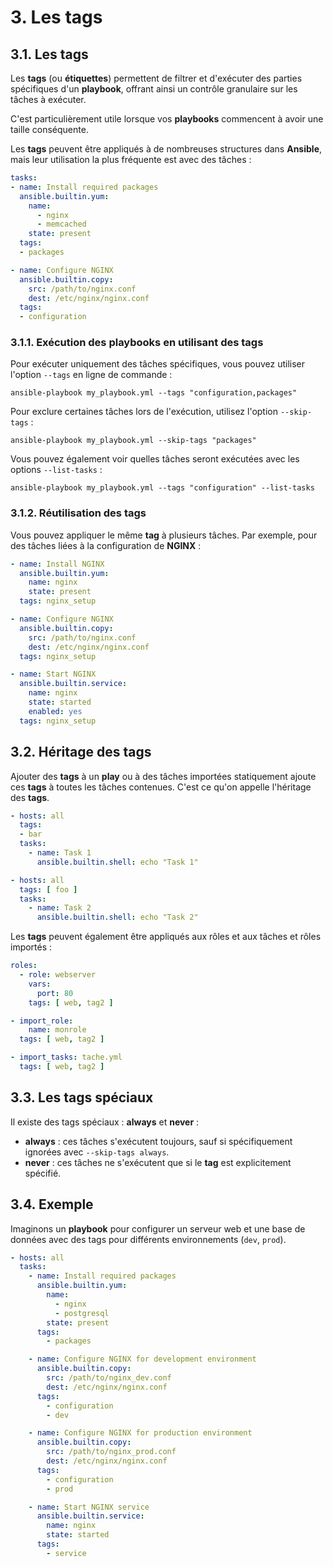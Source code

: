 # 3. Les tags

## 3.1. Les tags

Les **tags** (ou **étiquettes**) permettent de filtrer et d'exécuter des parties spécifiques d'un **playbook**, offrant ainsi un contrôle granulaire sur les tâches à exécuter. 

C'est particulièrement utile lorsque vos **playbooks** commencent à avoir une taille conséquente.

Les **tags** peuvent être appliqués à de nombreuses structures dans **Ansible**, mais leur utilisation la plus fréquente est avec des tâches :

```YAML
tasks:
- name: Install required packages
  ansible.builtin.yum:
    name:
      - nginx
      - memcached
    state: present
  tags:
  - packages

- name: Configure NGINX
  ansible.builtin.copy:
    src: /path/to/nginx.conf
    dest: /etc/nginx/nginx.conf
  tags:
  - configuration
```

### 3.1.1. Exécution des playbooks en utilisant des tags

Pour exécuter uniquement des tâches spécifiques, vous pouvez utiliser l'option `--tags` en ligne de commande :

```SHELL
ansible-playbook my_playbook.yml --tags "configuration,packages"
```

Pour exclure certaines tâches lors de l'exécution, utilisez l'option `--skip-tags` :

```SHELL
ansible-playbook my_playbook.yml --skip-tags "packages"
```

Vous pouvez également voir quelles tâches seront exécutées avec les options `--list-tasks` :

```SHELL
ansible-playbook my_playbook.yml --tags "configuration" --list-tasks
```

### 3.1.2. Réutilisation des tags

Vous pouvez appliquer le même **tag** à plusieurs tâches. Par exemple, pour des tâches liées à la configuration de **NGINX** :

```YAML
- name: Install NGINX
  ansible.builtin.yum:
    name: nginx
    state: present
  tags: nginx_setup

- name: Configure NGINX
  ansible.builtin.copy:
    src: /path/to/nginx.conf
    dest: /etc/nginx/nginx.conf
  tags: nginx_setup

- name: Start NGINX
  ansible.builtin.service:
    name: nginx
    state: started
    enabled: yes
  tags: nginx_setup
```

## 3.2. Héritage des tags

Ajouter des **tags** à un **play** ou à des tâches importées statiquement ajoute ces **tags** à toutes les tâches contenues. C'est ce qu'on appelle l'héritage des **tags**.

```YAML
- hosts: all
  tags:
  - bar
  tasks:
    - name: Task 1
      ansible.builtin.shell: echo "Task 1"

- hosts: all
  tags: [ foo ]
  tasks:
    - name: Task 2
      ansible.builtin.shell: echo "Task 2"
```

Les **tags** peuvent également être appliqués aux rôles et aux tâches et rôles importés :

```YAML
roles:
  - role: webserver
    vars:
      port: 80
    tags: [ web, tag2 ]

- import_role:
    name: monrole
  tags: [ web, tag2 ]

- import_tasks: tache.yml
  tags: [ web, tag2 ]
```


## 3.3. Les tags spéciaux

Il existe des tags spéciaux : **always** et **never** :

- **always** : ces tâches s'exécutent toujours, sauf si spécifiquement ignorées avec `--skip-tags always`.
- **never** : ces tâches ne s'exécutent que si le **tag** est explicitement spécifié.

## 3.4. Exemple

Imaginons un **playbook** pour configurer un serveur web et une base de données avec des tags pour différents environnements (`dev`, `prod`).

```YAML
- hosts: all
  tasks:
    - name: Install required packages
      ansible.builtin.yum:
        name:
          - nginx
          - postgresql
        state: present
      tags:
        - packages

    - name: Configure NGINX for development environment
      ansible.builtin.copy:
        src: /path/to/nginx_dev.conf
        dest: /etc/nginx/nginx.conf
      tags:
        - configuration
        - dev

    - name: Configure NGINX for production environment
      ansible.builtin.copy:
        src: /path/to/nginx_prod.conf
        dest: /etc/nginx/nginx.conf
      tags:
        - configuration
        - prod

    - name: Start NGINX service
      ansible.builtin.service:
        name: nginx
        state: started
      tags:
        - service
```